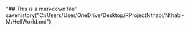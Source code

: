 "## This is a markdown file"
savehistory("C:/Users/User/OneDrive/Desktop/RProjectNthabi/Nthabi-M/HellWorld.md")
